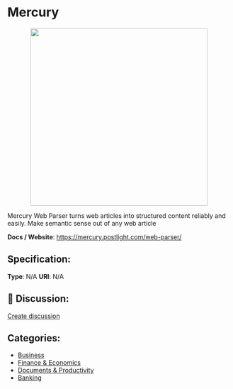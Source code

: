 # Mercury
<p align="center">
    <img width="400" src="https://raw.githubusercontent.com/apis-list/apis-list/main/apis/mercury/logo_256x256.png" />
</p>

Mercury Web Parser turns web articles into structured content reliably and easily. Make semantic sense out of any web article

**Docs / Website**: https://mercury.postlight.com/web-parser/

## Specification:
**Type**:  N/A 
**URI**:  N/A 

## 💬 Discussion:
[Create discussion](https://github.com/apis-list/apis-list/discussions/new)

## Categories:
- [Business](https://github.com/apis-list/apis-list#business)
- [Finance & Economics](https://github.com/apis-list/apis-list#finance-and-economics)
- [Documents & Productivity](https://github.com/apis-list/apis-list#documents-and-productivity)
- [Banking](https://github.com/apis-list/apis-list#banking)




